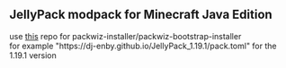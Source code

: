## JellyPack modpack for Minecraft Java Edition

use [this](https://github.com/dj-enby/dj-enby.github.io) repo for packwiz-installer/packwiz-bootstrap-installer
\
for example "https[]()://dj-enby.github.io/JellyPack_1.19.1/pack.toml" for the 1.19.1 version
